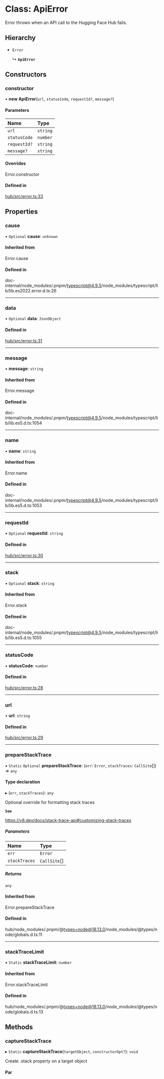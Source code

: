 # Class: ApiError

Error thrown when an API call to the Hugging Face Hub fails.

## Hierarchy

- `Error`

  ↳ **`ApiError`**

## Constructors

### constructor

• **new ApiError**(`url`, `statusCode`, `requestId?`, `message?`)

#### Parameters

| Name | Type |
| :------ | :------ |
| `url` | `string` |
| `statusCode` | `number` |
| `requestId?` | `string` |
| `message?` | `string` |

#### Overrides

Error.constructor

#### Defined in

[hub/src/error.ts:33](https://github.com/huggingface/huggingface.js/blob/main/packages/hub/src/error.ts#L33)

## Properties

### cause

• `Optional` **cause**: `unknown`

#### Inherited from

Error.cause

#### Defined in

doc-internal/node_modules/.pnpm/typescript@4.9.5/node_modules/typescript/lib/lib.es2022.error.d.ts:26

___

### data

• `Optional` **data**: `JsonObject`

#### Defined in

[hub/src/error.ts:31](https://github.com/huggingface/huggingface.js/blob/main/packages/hub/src/error.ts#L31)

___

### message

• **message**: `string`

#### Inherited from

Error.message

#### Defined in

doc-internal/node_modules/.pnpm/typescript@4.9.5/node_modules/typescript/lib/lib.es5.d.ts:1054

___

### name

• **name**: `string`

#### Inherited from

Error.name

#### Defined in

doc-internal/node_modules/.pnpm/typescript@4.9.5/node_modules/typescript/lib/lib.es5.d.ts:1053

___

### requestId

• `Optional` **requestId**: `string`

#### Defined in

[hub/src/error.ts:30](https://github.com/huggingface/huggingface.js/blob/main/packages/hub/src/error.ts#L30)

___

### stack

• `Optional` **stack**: `string`

#### Inherited from

Error.stack

#### Defined in

doc-internal/node_modules/.pnpm/typescript@4.9.5/node_modules/typescript/lib/lib.es5.d.ts:1055

___

### statusCode

• **statusCode**: `number`

#### Defined in

[hub/src/error.ts:28](https://github.com/huggingface/huggingface.js/blob/main/packages/hub/src/error.ts#L28)

___

### url

• **url**: `string`

#### Defined in

[hub/src/error.ts:29](https://github.com/huggingface/huggingface.js/blob/main/packages/hub/src/error.ts#L29)

___

### prepareStackTrace

▪ `Static` `Optional` **prepareStackTrace**: (`err`: `Error`, `stackTraces`: `CallSite`[]) => `any`

#### Type declaration

▸ (`err`, `stackTraces`): `any`

Optional override for formatting stack traces

**`See`**

https://v8.dev/docs/stack-trace-api#customizing-stack-traces

##### Parameters

| Name | Type |
| :------ | :------ |
| `err` | `Error` |
| `stackTraces` | `CallSite`[] |

##### Returns

`any`

#### Inherited from

Error.prepareStackTrace

#### Defined in

hub/node_modules/.pnpm/@types+node@18.13.0/node_modules/@types/node/globals.d.ts:11

___

### stackTraceLimit

▪ `Static` **stackTraceLimit**: `number`

#### Inherited from

Error.stackTraceLimit

#### Defined in

hub/node_modules/.pnpm/@types+node@18.13.0/node_modules/@types/node/globals.d.ts:13

## Methods

### captureStackTrace

▸ `Static` **captureStackTrace**(`targetObject`, `constructorOpt?`): `void`

Create .stack property on a target object

#### Par